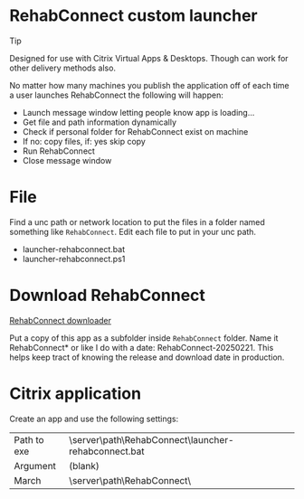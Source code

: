 # RehabConnect custom launcher
> [!TIP]
> Designed for use with Citrix Virtual Apps & Desktops. Though can work for other delivery methods also.


No matter how many machines you publish the application off of each time a user launches RehabConnect the following will happen:

- Launch message window letting people know app is loading...
- Get file and path information dynamically
- Check if personal folder for RehabConnect exist on machine
- If no: copy files, if: yes skip copy
- Run RehabConnect
- Close message window

# File
Find a unc path or network location to put the files in a folder named something like `RehabConnect`. Edit each file to put in your unc path.

- launcher-rehabconnect.bat
- launcher-rehabconnect.ps1

# Download RehabConnect
[RehabConnect downloader](https://npc-prodoc.udsmr.org/NTST_LCMC/NTST.RehabConnect.Windows/Netsmart.RehabConnect.application)

Put a copy of this app as a subfolder inside `RehabConnect` folder. Name it RehabConnect* or like I do with a date: RehabConnect-20250221. This helps keep tract of knowing the release and download date in production.

# Citrix application
Create an app and use the following settings:

| | |
| :---      | :---       |
| Path to exe | \\server\path\RehabConnect\launcher-rehabconnect.bat |
| Argument | (blank) |
| March | \\server\path\RehabConnect\ |

